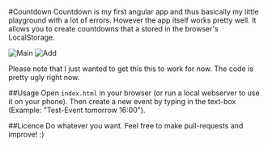 #Countdown
Countdown is my first angular app and thus basically my little playground with a lot of errors. However the app itself works pretty well. It allows you to create countdowns that a stored in the browser's LocalStorage.

![Main](https://raw.github.com/maxfell/countdown/master/github/main.png)
![Add](https://raw.github.com/maxfell/countdown/master/github/add.png)

Please note that I just wanted to get this this to work for now. The code is pretty ugly right now.

##Usage
Open `index.html` in your browser (or run a local webserver to use it on your phone). Then create a new event by typing in the text-box (Example: "Test-Event tomorrow 16:00").

##Licence
Do whatever you want. Feel free to make pull-requests and improve! :)
